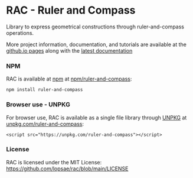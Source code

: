 # RAC - Ruler and Compass

Library to express geometrical constructions through ruler-and-compass operations.

More project information, documentation, and tutorials are available at the [github.io pages](https://lopsae.github.io/rac) along with the [latest documentation](https://lopsae.github.io/rac/docs/latest/)



### NPM

RAC is available at [npm](https://www.npmjs.com/) at [npm/ruler-and-compass](https://www.npmjs.com/package/ruler-and-compass):
```
npm install ruler-and-compass
```



### Browser use - UNPKG

For browser use, RAC is available as a single file library through [UNPKG](https://unpkg.com/) at [unpkg.com/ruler-and-compass](https://unpkg.com/ruler-and-compass):
```
<script src="https://unpkg.com/ruler-and-compass"></script>
```



### License

RAC is licensed under the MIT License: <https://github.com/lopsae/rac/blob/main/LICENSE>